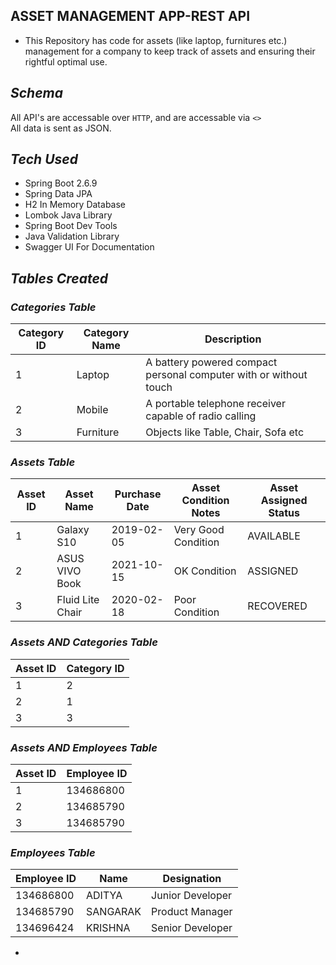 ## **ASSET MANAGEMENT APP-REST API** 

- This Repository has code for assets (like laptop, furnitures etc.)  management for a company to keep track of assets and ensuring their rightful optimal use.


## *Schema*
All API's are accessable over `HTTP`, and are accessable via  `<>`</br> 
All data is sent as JSON.

## *Tech Used*
- Spring Boot 2.6.9
- Spring Data JPA
- H2 In Memory Database
- Lombok Java Library 
- Spring Boot Dev Tools 
- Java Validation Library
- Swagger UI For Documentation
## *Tables Created*

### ***Categories Table***<br>

| Category ID | Category Name | Description                                                       |
|-------------|---------------|-------------------------------------------------------------------|
| 1           | Laptop        | A battery powered compact personal computer with or without touch |
| 2           | Mobile        | A portable telephone receiver capable of radio calling            |
| 3           | Furniture     | Objects like Table, Chair, Sofa etc                               |                             	|

### ***Assets Table***<br>

| Asset ID | Asset Name       | Purchase Date | Asset Condition Notes | Asset Assigned Status |
|----------|------------------|---------------|-----------------------|-----------------------|
| 1        | Galaxy S10       | 2019-02-05    | Very Good Condition   | AVAILABLE             |
| 2        | ASUS VIVO Book   | 2021-10-15    | OK Condition          | ASSIGNED              |
| 3        | Fluid Lite Chair | 2020-02-18    | Poor Condition        | RECOVERED             |

### ***Assets AND Categories Table***<br>

| Asset ID | Category ID |
|----------|-------------|
| 1        | 2           |
| 2        | 1           |
| 3        | 3           |

### ***Assets AND Employees Table***<br>

| Asset ID | Employee ID |
|----------|-------------|
| 1        | 134686800   |
| 2        | 134685790   |
| 3        | 134685790   |

### ***Employees Table***<br>

| Employee ID | Name     | Designation      |
|-------------|----------|------------------|
| 134686800   | ADITYA   | Junior Developer |
| 134685790   | SANGARAK | Product Manager  |
| 134696424   | KRISHNA  | Senior Developer |

-